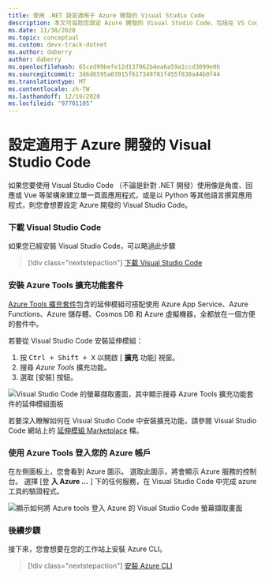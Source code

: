 ```yaml
---
title: 使用 .NET 設定適用于 Azure 開發的 Visual Studio Code
description: 本文可協助您設定 Azure 開發的 Visual Studio Code，包括在 VS Code 中安裝及設定正確的外掛程式。
ms.date: 11/30/2020
ms.topic: conceptual
ms.custom: devx-track-dotnet
ms.author: daberry
author: daberry
ms.openlocfilehash: 65ced99befe12d137062b4ea6a59a1ccd3099e0b
ms.sourcegitcommit: 3d6d6595a03915f617349781f455f838a44b0f44
ms.translationtype: MT
ms.contentlocale: zh-TW
ms.lasthandoff: 12/19/2020
ms.locfileid: "97701105"
---
```

# <a name="configure-visual-studio-code-for-azure-development"></a>設定適用于 Azure 開發的 Visual Studio Code

如果您要使用 Visual Studio Code （不論是針對 .NET 開發）使用像是角度、回應或 Vue 等架構來建立單一頁面應用程式，或是以 Python 等其他語言撰寫應用程式，則您會想要設定 Azure 開發的 Visual Studio Code。

### <a name="download-visual-studio-code"></a>下載 Visual Studio Code

如果您已經安裝 Visual Studio Code，可以略過此步驟

> [!div class="nextstepaction"]
> [下載 Visual Studio Code](https://code.visualstudio.com/download)

### <a name="install-the-azure-tools-extension-pack"></a>安裝 Azure Tools 擴充功能套件

[Azure Tools 擴充套件](https://marketplace.visualstudio.com/items?itemName=ms-vscode.vscode-node-azure-pack)包含的延伸模組可搭配使用 Azure App Service、Azure Functions、Azure 儲存體、Cosmos DB 和 Azure 虛擬機器，全都放在一個方便的套件中。

若要從 Visual Studio Code 安裝延伸模組：

1. 按 <kbd>Ctrl + Shift + X</kbd> 以開啟 [ **擴充** 功能] 視窗。
1. 搜尋 *Azure Tools* 擴充功能。
1. 選取 [安裝] 按鈕。

![Visual Studio Code 的螢幕擷取畫面，其中顯示搜尋 Azure Tools 擴充功能套件的延伸模組面板](./media/visual-studio-code-azure-tools.png)

若要深入瞭解如何在 Visual Studio Code 中安裝擴充功能，請參閱 Visual Studio Code 網站上的 [延伸模組 Marketplace](https://code.visualstudio.com/docs/editor/extension-gallery) 檔。

### <a name="sign-in-to-your-azure-account-with-azure-tools"></a>使用 Azure Tools 登入您的 Azure 帳戶

在左側面板上，您會看到 Azure 圖示。 選取此圖示，將會顯示 Azure 服務的控制台。 選擇 [登 **入 Azure ...** ] 下的任何服務，在 Visual Studio Code 中完成 azure 工具的驗證程式。

![顯示如何將 Azure tools 登入 Azure 的 Visual Studio Code 螢幕擷取畫面](./media/visual-studio-code-azure-login.png)

### <a name="next-steps"></a>後續步驟

接下來，您會想要在您的工作站上安裝 Azure CLI。

> [!div class="nextstepaction"]
> [安裝 Azure CLI](./install-azure-cli.md)
